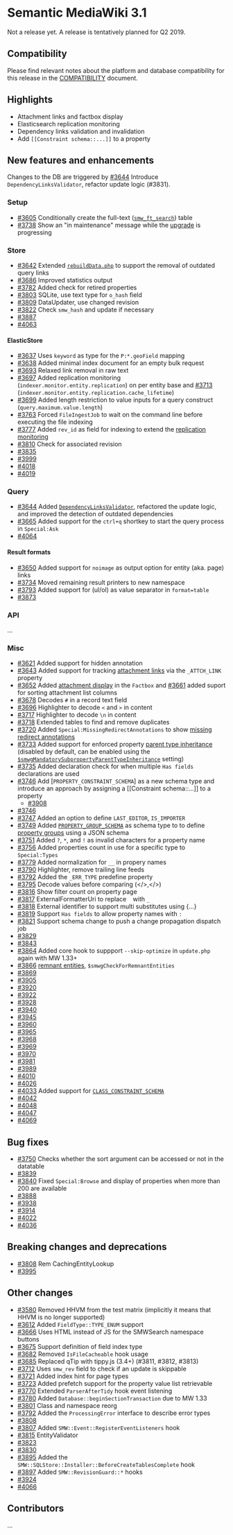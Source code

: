 # Semantic MediaWiki 3.1

Not a release yet. A release is tentatively planned for Q2 2019.

## Compatibility

Please find relevant notes about the platform and database compatibility for this release in the [COMPATIBILITY](https://github.com/SemanticMediaWiki/SemanticMediaWiki/blob/master/docs/COMPATIBILITY.md) document.

## Highlights

- Attachment links and factbox display
- Elasticsearch replication monitoring
- Dependency links validation and invalidation
- Add `[[Constraint schema::...]]` to a property

## New features and enhancements

Changes to the DB are triggered by [#3644](https://github.com/SemanticMediaWiki/SemanticMediaWiki/pull/3644) Introduce `DependencyLinksValidator`, refactor update logic (#3831).

### Setup

* [#3605](https://github.com/SemanticMediaWiki/SemanticMediaWiki/pull/3605) Conditionally create the full-text ([`smw_ft_search`](https://www.semantic-mediawiki.org/wiki/Table:smw_ft_search)) table
* [#3738](https://github.com/SemanticMediaWiki/SemanticMediaWiki/pull/3738) Show an "in maintenance" message while the [upgrade](https://www.semantic-mediawiki.org/wiki/Help:Upgrade) is progressing

### Store

* [#3642](https://github.com/SemanticMediaWiki/SemanticMediaWiki/pull/3642) Extended [`rebuildData.php`](https://www.semantic-mediawiki.org/wiki/rebuildData.php) to support the removal of outdated query links
* [#3686](https://github.com/SemanticMediaWiki/SemanticMediaWiki/pull/3686) Improved statistics output
* [#3782](https://github.com/SemanticMediaWiki/SemanticMediaWiki/pull/3782) Added check for retired properties
* [#3803](https://github.com/SemanticMediaWiki/SemanticMediaWiki/pull/3803) SQLite, use text type for `o_hash` field
* [#3809](https://github.com/SemanticMediaWiki/SemanticMediaWiki/pull/3809) DataUpdater, use changed revision
* [#3822](https://github.com/SemanticMediaWiki/SemanticMediaWiki/pull/3822) Check `smw_hash` and update if necessary
* [#3887](https://github.com/SemanticMediaWiki/SemanticMediaWiki/pull/3887)
* [#4063](https://github.com/SemanticMediaWiki/SemanticMediaWiki/pull/4063)

#### ElasticStore

* [#3637](https://github.com/SemanticMediaWiki/SemanticMediaWiki/pull/3637) Uses `keyword` as type for the `P:*.geoField` mapping
* [#3638](https://github.com/SemanticMediaWiki/SemanticMediaWiki/pull/3638) Added minimal index document for an empty bulk request
* [#3693](https://github.com/SemanticMediaWiki/SemanticMediaWiki/pull/3693) Relaxed link removal in raw text
* [#3697](https://github.com/SemanticMediaWiki/SemanticMediaWiki/pull/3697) Added replication monitoring (`indexer.monitor.entity.replication`) on per entity base and [#3713](https://github.com/SemanticMediaWiki/SemanticMediaWiki/pull/3713) (`indexer.monitor.entity.replication.cache_lifetime`)
* [#3699](https://github.com/SemanticMediaWiki/SemanticMediaWiki/pull/3699) Added length restriction to value inputs for a query construct  (`query.maximum.value.length`)
* [#3763](https://github.com/SemanticMediaWiki/SemanticMediaWiki/pull/3763) Forced `FileIngestJob` to wait on the command line before executing the file indexing
* [#3777](https://github.com/SemanticMediaWiki/SemanticMediaWiki/pull/3777) Added `rev_id` as field for indexing to extend the [replication monitoring](https://www.semantic-mediawiki.org/wiki/Help:Replication_monitoring)
* [#3810](https://github.com/SemanticMediaWiki/SemanticMediaWiki/pull/3810) Check for associated revision
* [#3835](https://github.com/SemanticMediaWiki/SemanticMediaWiki/pull/3835)
* [#3999](https://github.com/SemanticMediaWiki/SemanticMediaWiki/pull/3999)
* [#4018](https://github.com/SemanticMediaWiki/SemanticMediaWiki/pull/4018)
* [#4019](https://github.com/SemanticMediaWiki/SemanticMediaWiki/issues/4019)

### Query

* [#3644](https://github.com/SemanticMediaWiki/SemanticMediaWiki/pull/3644) Added [`DependencyLinksValidator`](https://www.semantic-mediawiki.org/wiki/Help:Embedded_query_update), refactored the update logic, and improved the detection of outdated dependencies
* [#3665](https://github.com/SemanticMediaWiki/SemanticMediaWiki/pull/3665) Added support for the `ctrl+q` shortkey to start the query process in `Special:Ask`
* [#4064](https://github.com/SemanticMediaWiki/SemanticMediaWiki/pull/4064)

#### Result formats

* [#3650](https://github.com/SemanticMediaWiki/SemanticMediaWiki/pull/3650) Added support for `noimage` as output option for entity (aka. page) links
* [#3734](https://github.com/SemanticMediaWiki/SemanticMediaWiki/pull/3734) Moved remaining result printers to new namespace
* [#3793](https://github.com/SemanticMediaWiki/SemanticMediaWiki/pull/3793) Added support for (ul/ol) as value separator in `format=table`
* [#3873](https://github.com/SemanticMediaWiki/SemanticMediaWiki/pull/3873)

### API

...

### Misc

* [#3621](https://github.com/SemanticMediaWiki/SemanticMediaWiki/issues/3621) Added support for hidden annotation
* [#3643](https://github.com/SemanticMediaWiki/SemanticMediaWiki/pull/3643) Added support for tracking [attachment links](https://www.semantic-mediawiki.org/wiki/Help:Attachment_links) via the `_ATTCH_LINK` property
* [#3652](https://github.com/SemanticMediaWiki/SemanticMediaWiki/pull/3652) Added [attachment display](https://www.semantic-mediawiki.org/wiki/Help:Attachment_links) in the `Factbox` and [#3661](https://github.com/SemanticMediaWiki/SemanticMediaWiki/pull/3661) added suport for sorting attachment list columns
* [#3678](https://github.com/SemanticMediaWiki/SemanticMediaWiki/pull/3678) Decodes `#` in a record text field
* [#3696](https://github.com/SemanticMediaWiki/SemanticMediaWiki/pull/3696) Highlighter to decode `<` and `>` in content
* [#3717](https://github.com/SemanticMediaWiki/SemanticMediaWiki/pull/3717) Highlighter to decode `\n` in content
* [#3718](https://github.com/SemanticMediaWiki/SemanticMediaWiki/pull/3718) Extended tables to find and remove duplicates
* [#3720](https://github.com/SemanticMediaWiki/SemanticMediaWiki/pull/3720) Added `Special:MissingRedirectAnnotations` to show [missing redirect annotations](https://www.semantic-mediawiki.org/wiki/Help:Missing_redirect_annotations)
* [#3733](https://github.com/SemanticMediaWiki/SemanticMediaWiki/pull/3733) Added support for enforced property [parent type inheritance](https://www.semantic-mediawiki.org/wiki/Help:Mandatory_parent_datatype_inheritance) (disabled by default, can be enabled using the [`$smwgMandatorySubpropertyParentTypeInheritance`](https://www.semantic-mediawiki.org/wiki/Help:$smwgMandatorySubpropertyParentTypeInheritance) setting)
* [#3735](https://github.com/SemanticMediaWiki/SemanticMediaWiki/pull/3735) Added declaration check for when multiple `Has fields` declarations are used
* [#3746](https://github.com/SemanticMediaWiki/SemanticMediaWiki/pull/3746) Add [`PROPERTY_CONSTRAINT_SCHEMA`] as a new schema type and introduce an approach by assigning a [[Constraint schema::...]] to a property
  * [#3908](https://github.com/SemanticMediaWiki/SemanticMediaWiki/pull/3908)
* [#3746](https://github.com/SemanticMediaWiki/SemanticMediaWiki/pull/3746)
* [#3747](https://github.com/SemanticMediaWiki/SemanticMediaWiki/pull/3747) Added an option to define `LAST_EDITOR`, `IS_IMPORTER`
* [#3749](https://github.com/SemanticMediaWiki/SemanticMediaWiki/pull/3749) Added [`PROPERTY_GROUP_SCHEMA`](https://www.semantic-mediawiki.org/wiki/Help:Schema/Type/PROPERTY_GROUP_SCHEMA) as schema type to to define [property groups](https://www.semantic-mediawiki.org/wiki/Help:Property_group) using a JSON schema
* [#3751](https://github.com/SemanticMediaWiki/SemanticMediaWiki/pull/3751) Added `?`, `*`, and `!` as invalid characters for a property name
* [#3756](https://github.com/SemanticMediaWiki/SemanticMediaWiki/pull/3756) Added properties count in use for a specific type to `Special:Types`
* [#3779](https://github.com/SemanticMediaWiki/SemanticMediaWiki/pull/3779) Added normalization for `__` in propery names
* [#3790](https://github.com/SemanticMediaWiki/SemanticMediaWiki/pull/3790) Highlighter, remove trailing line feeds
* [#3792](https://github.com/SemanticMediaWiki/SemanticMediaWiki/pull/3792) Added the `_ERR_TYPE` predefine property
* [#3795](https://github.com/SemanticMediaWiki/SemanticMediaWiki/pull/3795) Decode values before comparing (&lt;/&gt;,</>)
* [#3816](https://github.com/SemanticMediaWiki/SemanticMediaWiki/pull/3816) Show filter count on property page
* [#3817](https://github.com/SemanticMediaWiki/SemanticMediaWiki/pull/3817) ExternalFormatterUri to replace ` ` with `_`
* [#3818](https://github.com/SemanticMediaWiki/SemanticMediaWiki/pull/3818) External identifier to support multi substitutes using {...}
* [#3819](https://github.com/SemanticMediaWiki/SemanticMediaWiki/pull/3819) Support `Has fields` to allow property names with `:`
* [#3821](https://github.com/SemanticMediaWiki/SemanticMediaWiki/pull/3821) Support schema change to push a change propagation dispatch job
* [#3829](https://github.com/SemanticMediaWiki/SemanticMediaWiki/pull/3829)
* [#3843](https://github.com/SemanticMediaWiki/SemanticMediaWiki/pull/3843)
* [#3864](https://github.com/SemanticMediaWiki/SemanticMediaWiki/pull/3864) Added core hook to suppport `--skip-optimize` in `update.php` again with MW 1.33+
* [#3866](https://github.com/SemanticMediaWiki/SemanticMediaWiki/pull/3866) [remnant entities](https://www.semantic-mediawiki.org/wiki/Help:Remnant_entities), `$smwgCheckForRemnantEntities `
* [#3869](https://github.com/SemanticMediaWiki/SemanticMediaWiki/pull/3869)
* [#3905](https://github.com/SemanticMediaWiki/SemanticMediaWiki/pull/3905)
* [#3920](https://github.com/SemanticMediaWiki/SemanticMediaWiki/pull/3920)
* [#3922](https://github.com/SemanticMediaWiki/SemanticMediaWiki/pull/3922)
* [#3928](https://github.com/SemanticMediaWiki/SemanticMediaWiki/pull/3928)
* [#3940](https://github.com/SemanticMediaWiki/SemanticMediaWiki/pull/3940)
* [#3945](https://github.com/SemanticMediaWiki/SemanticMediaWiki/pull/3945)
* [#3960](https://github.com/SemanticMediaWiki/SemanticMediaWiki/pull/3960)
* [#3965](https://github.com/SemanticMediaWiki/SemanticMediaWiki/pull/3965)
* [#3968](https://github.com/SemanticMediaWiki/SemanticMediaWiki/pull/3968)
* [#3969](https://github.com/SemanticMediaWiki/SemanticMediaWiki/pull/3969)
* [#3970](https://github.com/SemanticMediaWiki/SemanticMediaWiki/pull/3970)
* [#3981](https://github.com/SemanticMediaWiki/SemanticMediaWiki/pull/3981)
* [#3989](https://github.com/SemanticMediaWiki/SemanticMediaWiki/pull/3989)
* [#4010](https://github.com/SemanticMediaWiki/SemanticMediaWiki/pull/4010)
* [#4026](https://github.com/SemanticMediaWiki/SemanticMediaWiki/pull/4026)
* [#4033](https://github.com/SemanticMediaWiki/SemanticMediaWiki/pull/4033) Added support for [`CLASS_CONSTRAINT_SCHEMA`](https://www.semantic-mediawiki.org/wiki/Help:Schema/Type/CLASS_CONSTRAINT_SCHEMA)
* [#4042](https://github.com/SemanticMediaWiki/SemanticMediaWiki/pull/4042)
* [#4048](https://github.com/SemanticMediaWiki/SemanticMediaWiki/pull/4048)
* [#4047](https://github.com/SemanticMediaWiki/SemanticMediaWiki/pull/4047)
* [#4069](https://github.com/SemanticMediaWiki/SemanticMediaWiki/pull/4069)

## Bug fixes

* [#3750](https://github.com/SemanticMediaWiki/SemanticMediaWiki/pull/3750) Checks whether the sort argument can be accessed or not in the datatable
* [#3839](https://github.com/SemanticMediaWiki/SemanticMediaWiki/pull/3839)
* [#3840](https://github.com/SemanticMediaWiki/SemanticMediaWiki/pull/3840) Fixed `Special:Browse` and display of properties when more than 200 are available
* [#3888](https://github.com/SemanticMediaWiki/SemanticMediaWiki/pull/3888)
* [#3938](https://github.com/SemanticMediaWiki/SemanticMediaWiki/issues/3938)
* [#3914](https://github.com/SemanticMediaWiki/SemanticMediaWiki/issues/3914)
* [#4022](https://github.com/SemanticMediaWiki/SemanticMediaWiki/issues/4022)
* [#4036](https://github.com/SemanticMediaWiki/SemanticMediaWiki/pull/4036)

## Breaking changes and deprecations

* [#3808](https://github.com/SemanticMediaWiki/SemanticMediaWiki/pull/3808) Rem CachingEntityLookup
* [#3995](https://github.com/SemanticMediaWiki/SemanticMediaWiki/pull/3995)

## Other changes

* [#3580](https://github.com/SemanticMediaWiki/SemanticMediaWiki/pull/3580) Removed HHVM from the test matrix (implicitly it means that HHVM is no longer supported)
* [#3612](https://github.com/SemanticMediaWiki/SemanticMediaWiki/pull/3612) Added `FieldType::TYPE_ENUM` support
* [#3666](https://github.com/SemanticMediaWiki/SemanticMediaWiki/pull/3666) Uses HTML instead of JS for the SMWSearch namespace buttons
* [#3675](https://github.com/SemanticMediaWiki/SemanticMediaWiki/pull/3675) Support definition of field index type
* [#3682](https://github.com/SemanticMediaWiki/SemanticMediaWiki/pull/3682) Removed `IsFileCacheable` hook usage
* [#3685](https://github.com/SemanticMediaWiki/SemanticMediaWiki/pull/3685) Replaced qTip with tippy.js (3.4+) (#3811, #3812, #3813)
* [#3712](https://github.com/SemanticMediaWiki/SemanticMediaWiki/pull/3712) Uses `smw_rev` field to check if an update is skippable
* [#3721](https://github.com/SemanticMediaWiki/SemanticMediaWiki/pull/3721) Added index hint for page types
* [#3723](https://github.com/SemanticMediaWiki/SemanticMediaWiki/pull/3723) Added prefetch support for the property value list retrievable
* [#3770](https://github.com/SemanticMediaWiki/SemanticMediaWiki/pull/3770) Extended `ParserAfterTidy` hook event listening
* [#3780](https://github.com/SemanticMediaWiki/SemanticMediaWiki/pull/3780) Added `Database::beginSectionTransaction` due to MW 1.33
* [#3801](https://github.com/SemanticMediaWiki/SemanticMediaWiki/issues/3801) Class and namespace reorg
* [#3792](https://github.com/SemanticMediaWiki/SemanticMediaWiki/pull/3792) Added the `ProcessingError` interface to describe  error types
* [#3808](https://github.com/SemanticMediaWiki/SemanticMediaWiki/pull/3808)
* [#3807](https://github.com/SemanticMediaWiki/SemanticMediaWiki/pull/3808) Added `SMW::Event::RegisterEventListeners` hook
* [#3815](https://github.com/SemanticMediaWiki/SemanticMediaWiki/pull/3815) EntityValidator
* [#3823](https://github.com/SemanticMediaWiki/SemanticMediaWiki/pull/3823)
* [#3830](https://github.com/SemanticMediaWiki/SemanticMediaWiki/pull/3830)
* [#3895](https://github.com/SemanticMediaWiki/SemanticMediaWiki/pull/3895) Added the `SMW::SQLStore::Installer::BeforeCreateTablesComplete` hook
* [#3897](https://github.com/SemanticMediaWiki/SemanticMediaWiki/pull/3897) Added `SMW::RevisionGuard::*` hooks
* [#3924](https://github.com/SemanticMediaWiki/SemanticMediaWiki/pull/3924)
* [#4066](https://github.com/SemanticMediaWiki/SemanticMediaWiki/pull/4066)

## Contributors

...
